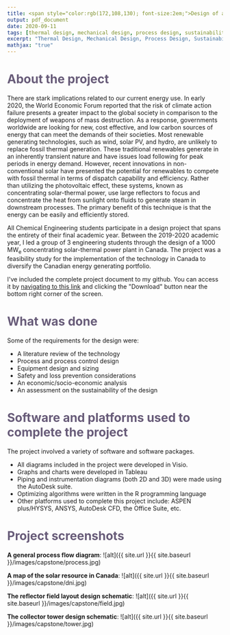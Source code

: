 ```yaml
---
title: <span style="color:rgb(172,108,130); font-size:2em;">Design of a 1000MW Solar Thermal Power Plant in Canada</span>
output: pdf_document
date: 2020-09-11
tags: [thermal design, mechanical design, process design, sustainability]
excerpt: "Thermal Design, Mechanical Design, Process Design, Sustainability"
mathjax: "true"
---
```

# <span style="color:rgb(104,92,121);">About the project</span>
There are stark implications related to our current energy use. In early 2020, the World Economic Forum reported that the risk of climate action failure presents a greater impact to the global society in comparison to the deployment of weapons of mass destruction. As a response, governments worldwide are looking for new, cost effective, and low carbon sources of energy that can meet the demands of their societies. Most renewable generating technologies, such as wind, solar PV, and hydro, are unlikely to replace fossil thermal generation. These traditional renewables generate in an inherently transient nature and have issues load following for peak periods in energy demand. However, recent innovations in non-conventional solar have presented the potential for renewables to compete with fossil thermal in terms of dispatch capability and efficiency. Rather than utilizing the photovoltaic effect, these systems, known as concentrating solar-thermal power, use large reflectors to focus and concentrate the heat from sunlight onto fluids to generate steam in downstream processes. The primary benefit of this technique is that the energy can be easily and efficiently stored.

All Chemical Engineering students participate in a design project that spans the entirety of their final academic year. Between the 2019-2020 academic year, I led a group of 3 engineering students through the design of a 1000 MW<sub>e</sub> concentrating solar-thermal power plant in Canada. The project was a feasibility study for the implementation of the technology in Canada to diversify the Canadian energy generating portfolio.

I've included the complete project document to my github. You can access it by [navigating to this link](https://github.com/michaelspanidis/michaelspanidis.github.io/blob/master/projectdocs/Sunwell%20Solar%20Power%20Facility%20Design%20of%20a%201000%20MW%20Concentrating%20Solar%20Power%20Plant.pdf) and clicking the "Download" button near the bottom right corner of the screen.

# <span style="color:rgb(104,92,121);">What was done</span>
Some of the requirements for the design were:
* A literature review of the technology
* Process and process control design
* Equipment design and sizing
* Safety and loss prevention considerations
* An economic/socio-economic analysis
* An assessment on the sustainability of the design

# <span style="color:rgb(104,92,121);">Software and platforms used to complete the project</span>
The project involved a variety of software and software packages.
* All diagrams included in the project were developed in Visio.
* Graphs and charts were developed in Tableau
* Piping and instrumentation diagrams (both 2D and 3D) were made using the AutoDesk suite.
* Optimizing algorithms were written in the R programming language
* Other platforms used to complete this project include: ASPEN plus/HYSYS, ANSYS, AutoDesk CFD, the Office Suite, etc.

# <span style="color:rgb(104,92,121);">Project screenshots</span>

**A general process flow diagram**:
![alt]({{ site.url }}{{ site.baseurl }}/images/capstone/process.jpg)

**A map of the solar resource in Canada**:
![alt]({{ site.url }}{{ site.baseurl }}/images/capstone/dni.jpg)

**The reflector field layout design schematic**:
![alt]({{ site.url }}{{ site.baseurl }}/images/capstone/field.jpg)

**The collector tower design schematic**:
![alt]({{ site.url }}{{ site.baseurl }}/images/capstone/tower.jpg)
